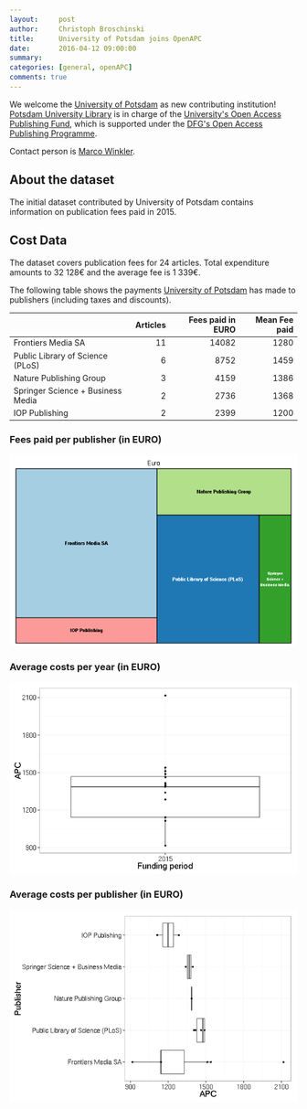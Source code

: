 ```yaml
---
layout:     post
author:     Christoph Broschinski
title:      University of Potsdam joins OpenAPC
date:       2016-04-12 09:00:00
summary:    
categories: [general, openAPC]
comments: true
---
```





We welcome the [University of Potsdam](https://www.uni-potsdam.de/en/) as new contributing institution! [Potsdam University Library](http://info.ub.uni-potsdam.de/?lang=gb&) is in charge of the [University's Open Access Publishing Fund](https://publishup.uni-potsdam.de/opus4-ubp/home/index/help/content/publication_fund), which is supported under the [DFG's Open Access Publishing Programme](http://www.dfg.de/en/research_funding/programmes/infrastructure/lis/funding_opportunities/open_access/).

Contact person is [Marco Winkler](<mailto:mawinkl@uni-potsdam.de>).

## About the dataset

The initial dataset contributed by University of Potsdam contains information on publication fees paid in 2015. 

## Cost Data



The dataset covers publication fees for 24 articles. Total expenditure amounts to 32 128€ and the average fee is 1 339€.

The following table shows the payments [University of Potsdam](https://www.uni-potsdam.de/en/) has made to publishers (including taxes and discounts).


|                                  | Articles| Fees paid in EURO| Mean Fee paid|
|:---------------------------------|--------:|-----------------:|-------------:|
|Frontiers Media SA                |       11|             14082|          1280|
|Public Library of Science (PLoS)  |        6|              8752|          1459|
|Nature Publishing Group           |        3|              4159|          1386|
|Springer Science + Business Media |        2|              2736|          1368|
|IOP Publishing                    |        2|              2399|          1200|

### Fees paid per publisher (in EURO)

![plot of chunk tree_potsdam_2016_04_12_full](/figure/tree_potsdam_2016_04_12_full-1.png) 

###  Average costs per year (in EURO)

![plot of chunk box_potsdam_2016_04_12_year_full](/figure/box_potsdam_2016_04_12_year_full-1.png) 

###  Average costs per publisher (in EURO)

![plot of chunk box_potsdam_2016_04_12_publisher_full](/figure/box_potsdam_2016_04_12_publisher_full-1.png) 
